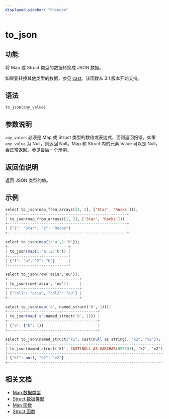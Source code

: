 ```yaml
---
displayed_sidebar: "Chinese"
---
```


# to_json

## 功能

将 Map 或 Struct 类型的数据转换成 JSON 数据。

如果要转换其他类型的数据，参见 [cast](./cast.md)。该函数从 3.1 版本开始支持。

## 语法

```Haskell
to_json(any_value)
```

## 参数说明

`any_value`: 必须是 Map 或 Struct 类型的数值或表达式，否则返回报错。如果 `any_value` 为 Null，则返回 Null。Map 和 Struct 内的元素 Value 可以是 Null，会正常返回。参见最后一个示例。

## 返回值说明

返回 JSON 类型的值。

## 示例

```Haskell
select to_json(map_from_arrays([1, 2], ['Star', 'Rocks']));
+-----------------------------------------------------+
| to_json(map_from_arrays([1, 2], ['Star', 'Rocks'])) |
+-----------------------------------------------------+
| {"1": "Star", "2": "Rocks"}                         |
+-----------------------------------------------------+

select to_json(map{1:'a',2:'b'});
+---------------------------+
| to_json(map{1:'a',2:'b'}) |
+---------------------------+
| {"1": "a", "2": "b"}      |
+---------------------------+

select to_json(row('asia','eu'));
+--------------------------------+
| to_json(row('asia', 'eu'))     |
+--------------------------------+
| {"col1": "asia", "col2": "eu"} |
+--------------------------------+

select to_json(map('a', named_struct('b', 1)));
+----------------------------------------+
| to_json(map{'a':named_struct('b', 1)}) |
+----------------------------------------+
| {"a": {"b": 1}}                        |
+----------------------------------------+

select to_json(named_struct("k1", cast(null as string), "k2", "v2"));
+-----------------------------------------------------------------------+
| to_json(named_struct('k1', CAST(NULL AS VARCHAR(65533)), 'k2', 'v2')) |
+-----------------------------------------------------------------------+
| {"k1": null, "k2": "v2"}                                              |
+-----------------------------------------------------------------------+
```

## 相关文档

- [Map 数据类型](../../../sql-statements/data-types/Map.md)
- [Struct 数据类型](../../../sql-statements/data-types/STRUCT.md)
- [Map 函数](../../function-list.md#map-函数)
- [Struct 函数](../../function-list.md#struct-函数)